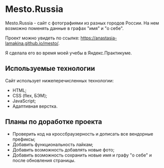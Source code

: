 # Mesto.Russia

Mesto.Russia - сайт с фотографиями из разных городов России. На нем возможно поменять данные в графах "имя" и "о себе".

Проект можно увидеть по ссылке: https://anastasia-lamakina.github.io/mesto/.

Я сделала его во время моей учебы в Яндекс.Практикуме.

## Используемые технологии

Сайт использует нижеперечисленных технологии:

* HTML;
* CSS (flex, БЭМ);
* JavaScript;
* Адаптивная верстка.

## Планы по доработке проекта

* Проверить код на кроссбраузерность и дописать все вендорные префиксы;
* Добавить функциональность лайкам;
* Добавить возможность добавлять новые фото;
* Добавить возможность сохранить новые имя и графу "о себе" и после обновления страницы.
